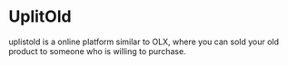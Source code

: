# UplitOld

uplistold is a online platform similar to OLX, where you can sold your old product to someone who is willing to purchase.
